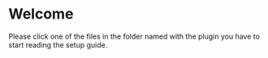 # Welcome
Please click one of the files in the folder named  with the plugin you have to start reading the setup guide.
